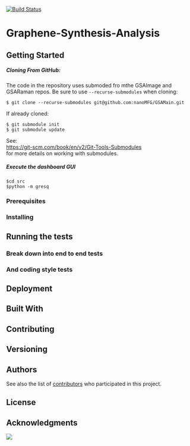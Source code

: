 [![Build Status](https://travis-ci.com/nanoMFG/GSAMain.svg?token=N4nkhb241rGHotEqsu3q&branch=master)](https://travis-ci.com/nanoMFG/GSAMain)

# Graphene-Synthesis-Analysis

<!-- One Paragraph of project description goes here -->

## Getting Started

<!-- These instructions will get you a copy of the project up and running on your local machine for development and testing purposes. 
See deployment for notes on how to deploy the project on a live system. -->
##### Cloning From GitHub:
The code in the repository uses submoded fro mthe GSAImage and GSARaman repos.  Be sure to use `--recurse-submodules` when cloning:
```
$ git clone --recurse-submodules git@github.com:nanoMFG/GSAMain.git
```
If already cloned:
```
$ git submodule init
$ git submodule update
```
See: <br/>
https://git-scm.com/book/en/v2/Git-Tools-Submodules<br/>
for more details on working with submodules.

##### Execute the dashboard GUI
```
$cd src
$python -m gresq
```

### Prerequisites
<!-- 
What things you need to install the software and how to install them -->

### Installing
<!--
A step by step series of examples that tell you have to get a development env running

Say what the step will be

```
Give the example
```

And repeat

```
until finished
```

End with an example of getting some data out of the system or using it for a little demo
-->

## Running the tests

<!-- Explain how to run the automated tests for this system -->

### Break down into end to end tests

<!-- 
Explain what these tests test and why
```
Give an example
```
-->

### And coding style tests
<!-- 
Explain what these tests test and why 
```
Give an example
```
-->

## Deployment

<!-- Add additional notes about how to deploy this on a live system -->

## Built With
<!--
* [Dropwizard](http://www.dropwizard.io/1.0.2/docs/) - The web framework used
* [Maven](https://maven.apache.org/) - Dependency Management
* [ROME](https://rometools.github.io/rome/) - Used to generate RSS Feeds
-->

## Contributing

<!--
Please read [CONTRIBUTING.md](https://gist.github.com/PurpleBooth/b24679402957c63ec426) 
for details on our code of conduct, and the process for submitting pull requests to us.
-->

## Versioning
<!--
We use [SemVer](http://semver.org/) for versioning. For the versions available, see the [tags on this repository](https://github.com/your/project/tags). 
-->

## Authors
<!--
* **Billie Thompson** - *Initial work* - [PurpleBooth](https://github.com/PurpleBooth)
-->

See also the list of [contributors](https://github.com/your/project/contributors) who participated in this project.

## License
<!--
This project is licensed under the MIT License - see the [LICENSE.md](LICENSE.md) file for details
-->
## Acknowledgments
<!--
* Hat tip to anyone who's code was used
* Inspiration
* etc
-->

<a href="https://zenhub.com"><img src="https://raw.githubusercontent.com/ZenHubIO/support/master/zenhub-badge.png"></a>
